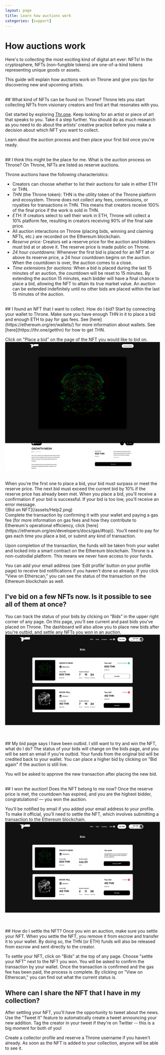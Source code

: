 ```yaml
---
layout: page
title: Learn how auctions work
categories: [support]
---
```


# How auctions work


Here's to collecting the most exciting kind of digital art ever: NFTs! In the cryptosphere, NFTs (non-fungible tokens) are one-of-a-kind tokens representing unique goods or assets.

This guide will explain how auctions work on Throne and give you tips for discovering new and upcoming artists.

<br/>
## What kind of NFTs can be found on Throne?
Throne lets you start collecting NFTs from visionary creators and find art that resonates with you.

Get started by exploring [Thr.one](https://thr.one). Keep looking for an artist or piece of art that speaks to you. Take it a step further. You should do as much research as you need to do about the artists' creative practice before you make a decision about which NFT you want to collect.

Learn about the auction process and then place your first bid once you're ready.

<br/>
## I think this might be the place for me. What is the auction process on Throne?
On Throne, NFTs are listed as reserve auctions.

Throne auctions have the following characteristics:
- Creators can choose whether to list their auctions for sale in either ETH or THN.
- *THN* (the Throne token): THN is the utility token of the Throne platform and ecosystem. Throne does not collect any fees, commissions, or royalties for transactions in THN. This means that creators receive 100% of the final price if the work is sold in THN.
- *ETH*: If creators select to sell their work in ETH, Throne will collect a 10% platform fee, resulting in creators receiving 90% of the final sale price.
- All auction interactions on Throne (placing bids, winning and claiming NFTs, etc.) are recorded on the Ethereum blockchain.
- *Reserve price:* Creators set a reserve price for the auction and bidders must bid at or above it. The reserve price is made public on Throne. 
- *24 hour countdowns:* Whenever the first bid is placed for an NFT at or above its reserve price, a 24 hour countdown begins on the auction. When the countdown is over, the auction comes to a close. 
- *Time extensions for auctions:* When a bid is placed during the last 15 minutes of an auction, the countdown will be reset to 15 minutes. By extending the auction 15 minutes, each bidder will have a final chance to place a bid, allowing the NFT to attain its true market value. An auction can be extended indefinitely until no other bids are placed within the last 15 minutes of the auction. 

<br/>
## I found an NFT that I want to collect. How do I bid?
Start by connecting your wallet to Throne. Make sure you have enough THN in it to place a bid and enough ETH to pay for gas fees. See [here](https://ethereum.org/en/wallets/) for more information about wallets. See [here](https://thr.one/getthn) for how to get THN.

Click on "Place a bid" on the page of the NFT you would like to bid on.
<br/>
![NFT I want](/assets/Help1.png)

<br/>
When you're the first one to place a bid, your bid must surpass or meet the reserve price. The next bid must exceed the current bid by 10% if the reserve price has already been met. When you place a bid, you'll receive a confirmation if your bid is successful. If your bid is too low, you'll receive an error message.
<br/>
![Bid on NFT](/assets/Help2.png)

<br/>
Complete the transaction by confirming it with your wallet and paying a gas fee (for more information on gas fees and how they contribute to Ethereum's operational efficiency, click [here](https://ethereum.org/en/developers/docs/gas/#top)). You’ll need to pay for gas each time you place a bid, or submit any kind of transaction.

Upon completion of the transaction, the funds will be taken from your wallet and locked into a smart contract on the Ethereum blockchain. Throne is a non-custodial platform. This means we never have access to your funds.

You can add your email address (see ‘Edit profile’ button on your profile page) to receive bid notifications if you haven't done so already. If you click "View on Etherscan," you can see the status of the transaction on the Ethereum blockchain as well.

## I've bid on a few NFTs now. Is it possible to see all of them at once?
You can track the status of your bids by clicking on “Bids” in the upper right corner of any page. On this page, you'll see current and past bids you've placed on Throne. The dashboard will also allow you to place new bids after you're outbid, and settle any NFTs you won in an auction.
<br/>
![Bids page](/assets/Help3.png)

<br/>
<br/>
## My bid page says I have been outbid. I still want to try and win the NFT, what do I do?
The status of your bids will change on the bids page, and you will be sent an email if you're outbid. Your funds from the original bid will be credited back to your wallet. You can place a higher bid by clicking on "Bid again" if the auction is still live.

You will be asked to approve the new transaction after placing the new bid.

<br/>
## I won the auction! Does the NFT belong to me now?
Once the reserve price is met, the countdown has expired, and you are the highest bidder, congratulations! — you won the auction.

You'll be notified by email if you added your email address to your profile. To make it official, you'll need to settle the NFT, which involves submitting a transaction to the Ethereum blockchain.
<br/>
![Claim NFT](/assets/Help4.png)

<br/>
<br/>
## How do I settle the NFT?
Once you win an auction, make sure you settle your NFT. When you settle the NFT, you remove it from escrow and transfer it to your wallet. By doing so, the THN (or ETH) funds will also be released from escrow and sent directly to the creator.

To settle your NFT, click on "Bids" at the top of any page. Choose "settle your NFT" next to the NFT you won. You will be asked to confirm the transaction by your wallet. Once the transaction is confirmed and the gas fee has been paid, the process is complete. By clicking on "View on Etherscan," you can find out what the current status is.

## Where can I share the NFT that I have in my collection?
After settling your NFT, you'll have the opportunity to tweet about the news. Use the "Tweet It" feature to automatically create a tweet announcing your new addition. Tag the creator in your tweet if they're on Twitter -- this is a big moment for both of you!

Create a collector profile and reserve a Throne username if you haven't already. As soon as the NFT is added to your collection, anyone will be able to see it.

